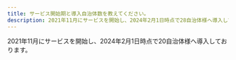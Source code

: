 ```yaml
---
title: サービス開始期と導入自治体数を教えてください。
description: 2021年11月にサービスを開始し、2024年2月1日時点で28自治体様へ導入しております。
---
```


 2021年11月にサービスを開始し、2024年2月1日時点で20自治体様へ導入しております。  
 
 